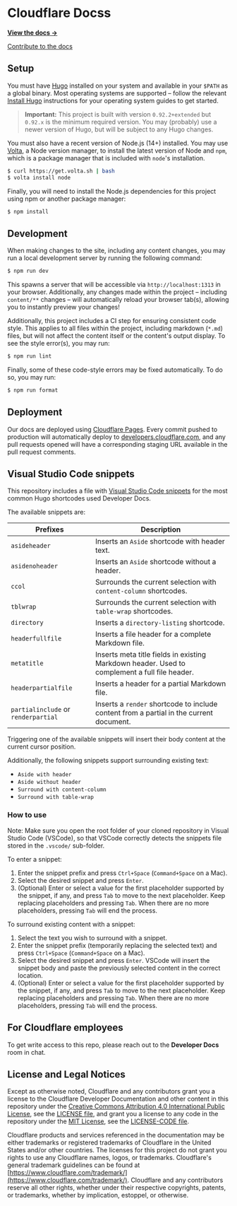 # Cloudflare Docss

**[View the docs →](https://developers.cloudflare.com/)**

[Contribute to the docs](https://github.com/cloudflare/cloudflare-docs/blob/production/CONTRIBUTING.md)

## Setup

You must have [Hugo](https://gohugo.io) installed on your system and available in your `$PATH` as a global binary. Most operating systems are supported – follow the relevant [Install Hugo](https://gohugo.io/getting-started/installing) instructions for your operating system guides to get started.

> **Important:** This project is built with version `0.92.2+extended` but `0.92.x` is the minimum required version. You may (probably) use a newer version of Hugo, but will be subject to any Hugo changes.

You must also have a recent version of Node.js (14+) installed. You may use [Volta](https://github.com/volta-cli/volta), a Node version manager, to install the latest version of Node and `npm`, which is a package manager that is included with `node`'s installation.

```sh
$ curl https://get.volta.sh | bash
$ volta install node
```

Finally, you will need to install the Node.js dependencies for this project using npm or another package manager:

```sh
$ npm install
```

## Development

When making changes to the site, including any content changes, you may run a local development server by running the following command:

```sh
$ npm run dev
```

This spawns a server that will be accessible via `http://localhost:1313` in your browser. Additionally, any changes made within the project – including `content/**` changes – will automatically reload your browser tab(s), allowing you to instantly preview your changes!

Additionally, this project includes a CI step for ensuring consistent code style. This applies to all files within the project, including markdown (`*.md`) files, but will not affect the content itself or the content's output display. To see the style error(s), you may run:

```sh
$ npm run lint
```

Finally, some of these code-style errors may be fixed automatically. To do so, you may run:

```sh
$ npm run format
```

## Deployment

Our docs are deployed using [Cloudflare Pages](https://pages.cloudflare.com). Every commit pushed to production will automatically deploy to [developers.cloudflare.com](https://developers.cloudflare.com), and any pull requests opened will have a corresponding staging URL available in the pull request comments.

## Visual Studio Code snippets

This repository includes a file with [Visual Studio Code snippets](https://code.visualstudio.com/docs/editor/userdefinedsnippets) for the most common Hugo shortcodes used Developer Docs.

The available snippets are:

Prefixes | Description
---|---
`asideheader` | Inserts an `Aside` shortcode with header text.
`asidenoheader` | Inserts an `Aside` shortcode without a header.
`ccol` | Surrounds the current selection with `content-column` shortcodes.
`tblwrap` | Surrounds the current selection with `table-wrap` shortcodes.
`directory` | Inserts a `directory-listing` shortcode.
`headerfullfile` | Inserts a file header for a complete Markdown file.
`metatitle` | Inserts meta title fields in existing Markdown header. Used to complement a full file header.
`headerpartialfile` | Inserts a header for a partial Markdown file.
`partialinclude` or `renderpartial` | Inserts a `render` shortcode to include content from a partial in the current document.

Triggering one of the available snippets will insert their body content at the current cursor position.

Additionally, the following snippets support surrounding existing text:
* `Aside with header`
* `Aside without header`
* `Surround with content-column`
* `Surround with table-wrap`

### How to use

Note: Make sure you open the root folder of your cloned repository in Visual Studio Code (VSCode), so that VSCode correctly detects the snippets file stored in the `.vscode/` sub-folder.

To enter a snippet:
1. Enter the snippet prefix and press `Ctrl+Space` (`Command+Space` on a Mac).
2. Select the desired snippet and press `Enter`.
3. (Optional) Enter or select a value for the first placeholder supported by the snippet, if any, and press `Tab` to move to the next placeholder. Keep replacing placeholders and pressing `Tab`. When there are no more placeholders, pressing `Tab` will end the process.

To surround existing content with a snippet:
1. Select the text you wish to surround with a snippet.
2. Enter the snippet prefix (temporarily replacing the selected text) and press `Ctrl+Space` (`Command+Space` on a Mac).
3. Select the desired snippet and press `Enter`. VSCode will insert the snippet body and paste the previously selected content in the correct location.
4. (Optional) Enter or select a value for the first placeholder supported by the snippet, if any, and press `Tab` to move to the next placeholder. Keep replacing placeholders and pressing `Tab`. When there are no more placeholders, pressing `Tab` will end the process.

## For Cloudflare employees

To get write access to this repo, please reach out to the **Developer Docs** room in chat.

## License and Legal Notices

Except as otherwise noted, Cloudflare and any contributors grant you a license to the Cloudflare Developer Documentation and other content in this repository under the [Creative Commons Attribution 4.0 International Public License](https://creativecommons.org/licenses/by/4.0/legalcode), see the [LICENSE file](https://github.com/cloudflare/cloudflare-docs/blob/production/LICENSE), and grant you a license to any code in the repository under the [MIT License](https://opensource.org/licenses/MIT), see the [LICENSE-CODE file](https://github.com/cloudflare/cloudflare-docs/blob/production/LICENSE-CODE).

Cloudflare products and services referenced in the documentation may be either trademarks or registered trademarks of Cloudflare in the United States and/or other countries. The licenses for this project do not grant you rights to use any Cloudflare names, logos, or trademarks. Cloudflare's general trademark guidelines can be found at [https://www.cloudflare.com/trademark/](https://www.cloudflare.com/trademark/).
Cloudflare and any contributors reserve all other rights, whether under their respective copyrights, patents, or trademarks, whether by implication, estoppel, or otherwise.
